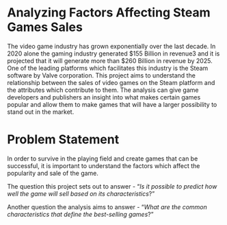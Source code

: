 # Analyzing Factors Affecting Steam Games Sales
The video game industry has grown exponentially over the last decade. In 2020 alone the gaming industry generated $155 Billion in revenue3 and it is projected that it will generate more than $260 Billion in revenue by 2025. One of the leading platforms which facilitates this industry is the Steam software by Valve corporation. This project aims to understand the relationship between the sales of video games on the Steam platform and the attributes which contribute to them. The analysis can give game developers and publishers an insight into what makes certain games popular and allow them to make games that will have a larger possibility to stand out in the market.

# Problem Statement
In order to survive in the playing field and create games that can be successful, it is important to understand the factors which affect the popularity and sale of the game. 

The question this project sets out to answer - “_Is it possible to predict how well the game will sell based on its characteristics_?”

Another question the analysis aims to answer - “_What are the common characteristics that define the best-selling games_?”

